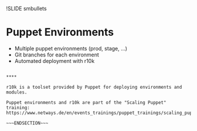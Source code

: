 !SLIDE smbullets
# Puppet Environments

* Multiple puppet environments (prod, stage, ...)
* Git branches for each environment
* Automated deployment with r10k


~~~SECTION:handouts~~~

****

r10k is a toolset provided by Puppet for deploying environments and modules.

Puppet environments and r10k are part of the "Scaling Puppet" training:
https://www.netways.de/en/events_trainings/puppet_trainings/scaling_puppet/

~~~ENDSECTION~~~


